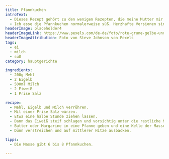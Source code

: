 ```yaml
---
title: Pfannkuchen
introText:
  - Dieses Rezept gehört zu den wenigen Rezepten, die meine Mutter mir in ein persönliches Kochbuch schrieb, als ich zum Studium auszog. Ich nehme kein anderes Rezept, wenn ich nur Pfannkuchen haben will.
  - Ich esse die Pfannkuchen normalerweise süß. Herzhafte Versionen sind nicht so mein Ding.
headerImage: placeholder4
headerImageLink: https://www.pexels.com/de-de/foto/rote-grune-gelbe-und-blaue-abstrakte-malerei-1283208/
headerImageAttribution: Foto von Steve Johnson von Pexels
tags:
  - ei
  - milch
  - süß
category: hauptgerichte

ingredients:
  - 200g Mehl
  - 2 Eigelb
  - 500ml Milch
  - 2 Eiweiß
  - 1 Prise Salz

recipe:
  - Mehl, Eigelb und Milch verrühren.
  - Mit einer Prise Salz würzen.
  - Etwa eine halbe Stunde ziehen lassen.
  - Dann das Eiweiß steif schlagen und vorsichtig unter die restliche Masse heben.
  - Butter oder Margarine in eine Pfanne geben und eine Kelle der Masse hineingeben.
  - Dünn verstreichen und auf mittlerer Hitze ausbacken.

tipps:
  - Die Masse gibt 6 bis 8 Pfannkuchen.

---
```


